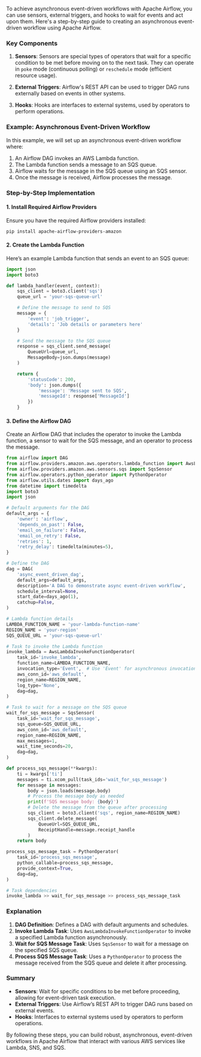 To achieve asynchronous event-driven workflows with Apache Airflow, you can use sensors, external triggers, and hooks to wait for events and act upon them. Here's a step-by-step guide to creating an asynchronous event-driven workflow using Apache Airflow.

### Key Components

1. **Sensors**: Sensors are special types of operators that wait for a specific condition to be met before moving on to the next task. They can operate in `poke` mode (continuous polling) or `reschedule` mode (efficient resource usage).

2. **External Triggers**: Airflow's REST API can be used to trigger DAG runs externally based on events in other systems.

3. **Hooks**: Hooks are interfaces to external systems, used by operators to perform operations.

### Example: Asynchronous Event-Driven Workflow

In this example, we will set up an asynchronous event-driven workflow where:
1. An Airflow DAG invokes an AWS Lambda function.
2. The Lambda function sends a message to an SQS queue.
3. Airflow waits for the message in the SQS queue using an SQS sensor.
4. Once the message is received, Airflow processes the message.

### Step-by-Step Implementation

#### 1. Install Required Airflow Providers

Ensure you have the required Airflow providers installed:
```bash
pip install apache-airflow-providers-amazon
```

#### 2. Create the Lambda Function

Here’s an example Lambda function that sends an event to an SQS queue:

```python
import json
import boto3

def lambda_handler(event, context):
    sqs_client = boto3.client('sqs')
    queue_url = 'your-sqs-queue-url'

    # Define the message to send to SQS
    message = {
        'event': 'job_trigger',
        'details': 'Job details or parameters here'
    }

    # Send the message to the SQS queue
    response = sqs_client.send_message(
        QueueUrl=queue_url,
        MessageBody=json.dumps(message)
    )

    return {
        'statusCode': 200,
        'body': json.dumps({
            'message': 'Message sent to SQS',
            'messageId': response['MessageId']
        })
    }
```

#### 3. Define the Airflow DAG

Create an Airflow DAG that includes the operator to invoke the Lambda function, a sensor to wait for the SQS message, and an operator to process the message.

```python
from airflow import DAG
from airflow.providers.amazon.aws.operators.lambda_function import AwsLambdaInvokeFunctionOperator
from airflow.providers.amazon.aws.sensors.sqs import SqsSensor
from airflow.operators.python_operator import PythonOperator
from airflow.utils.dates import days_ago
from datetime import timedelta
import boto3
import json

# Default arguments for the DAG
default_args = {
    'owner': 'airflow',
    'depends_on_past': False,
    'email_on_failure': False,
    'email_on_retry': False,
    'retries': 1,
    'retry_delay': timedelta(minutes=5),
}

# Define the DAG
dag = DAG(
    'async_event_driven_dag',
    default_args=default_args,
    description='A DAG to demonstrate async event-driven workflow',
    schedule_interval=None,
    start_date=days_ago(1),
    catchup=False,
)

# Lambda function details
LAMBDA_FUNCTION_NAME = 'your-lambda-function-name'
REGION_NAME = 'your-region'
SQS_QUEUE_URL = 'your-sqs-queue-url'

# Task to invoke the Lambda function
invoke_lambda = AwsLambdaInvokeFunctionOperator(
    task_id='invoke_lambda',
    function_name=LAMBDA_FUNCTION_NAME,
    invocation_type='Event',  # Use 'Event' for asynchronous invocation
    aws_conn_id='aws_default',
    region_name=REGION_NAME,
    log_type='None',
    dag=dag,
)

# Task to wait for a message on the SQS queue
wait_for_sqs_message = SqsSensor(
    task_id='wait_for_sqs_message',
    sqs_queue=SQS_QUEUE_URL,
    aws_conn_id='aws_default',
    region_name=REGION_NAME,
    max_messages=1,
    wait_time_seconds=20,
    dag=dag,
)

def process_sqs_message(**kwargs):
    ti = kwargs['ti']
    messages = ti.xcom_pull(task_ids='wait_for_sqs_message')
    for message in messages:
        body = json.loads(message.body)
        # Process the message body as needed
        print(f'SQS message body: {body}')
        # Delete the message from the queue after processing
        sqs_client = boto3.client('sqs', region_name=REGION_NAME)
        sqs_client.delete_message(
            QueueUrl=SQS_QUEUE_URL,
            ReceiptHandle=message.receipt_handle
        )
    return body

process_sqs_message_task = PythonOperator(
    task_id='process_sqs_message',
    python_callable=process_sqs_message,
    provide_context=True,
    dag=dag,
)

# Task dependencies
invoke_lambda >> wait_for_sqs_message >> process_sqs_message_task
```

### Explanation

1. **DAG Definition**: Defines a DAG with default arguments and schedules.
2. **Invoke Lambda Task**: Uses `AwsLambdaInvokeFunctionOperator` to invoke a specified Lambda function asynchronously.
3. **Wait for SQS Message Task**: Uses `SqsSensor` to wait for a message on the specified SQS queue.
4. **Process SQS Message Task**: Uses a `PythonOperator` to process the message received from the SQS queue and delete it after processing.

### Summary

- **Sensors**: Wait for specific conditions to be met before proceeding, allowing for event-driven task execution.
- **External Triggers**: Use Airflow’s REST API to trigger DAG runs based on external events.
- **Hooks**: Interfaces to external systems used by operators to perform operations.

By following these steps, you can build robust, asynchronous, event-driven workflows in Apache Airflow that interact with various AWS services like Lambda, SNS, and SQS.